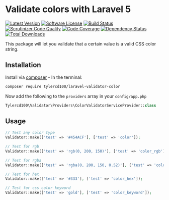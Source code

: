 # Validate colors with Laravel 5
[![Latest Version](https://img.shields.io/github/release/tylercd100/laravel-validator-color.svg?style=flat-square)](https://github.com/tylercd100/laravel-validator-color/releases)
[![Software License](https://img.shields.io/badge/license-MIT-brightgreen.svg?style=flat-square)](LICENSE.md)
[![Build Status](https://travis-ci.org/tylercd100/laravel-validator-color.svg?branch=master)](https://travis-ci.org/tylercd100/laravel-validator-color)
[![Scrutinizer Code Quality](https://scrutinizer-ci.com/g/tylercd100/laravel-validator-color/badges/quality-score.png?b=master)](https://scrutinizer-ci.com/g/tylercd100/laravel-validator-color/?branch=master)
[![Code Coverage](https://scrutinizer-ci.com/g/tylercd100/laravel-validator-color/badges/coverage.png?b=master)](https://scrutinizer-ci.com/g/tylercd100/laravel-validator-color/?branch=master)
[![Dependency Status](https://www.versioneye.com/user/projects/56f3252c35630e0029db0187/badge.svg?style=flat)](https://www.versioneye.com/user/projects/56f3252c35630e0029db0187)
[![Total Downloads](https://img.shields.io/packagist/dt/tylercd100/laravel-validator-color.svg?style=flat-square)](https://packagist.org/packages/tylercd100/laravel-validator-color)

This package will let you validate that a certain value is a valid CSS color string.

## Installation

Install via [composer](https://getcomposer.org/) - In the terminal:
```bash
composer require tylercd100/laravel-validator-color
```

Now add the following to the `providers` array in your `config/app.php`
```php
Tylercd100\Validator\Providers\ColorValidatorServiceProvider::class
```

## Usage

```php
// Test any color type
Validator::make(['test' => '#454ACF'], ['test' => 'color']);

// Test for rgb 
Validator::make(['test' => 'rgb(0, 200, 150)'], ['test' => 'color_rgb']);

// Test for rgba 
Validator::make(['test' => 'rgba(0, 200, 150, 0.52)'], ['test' => 'color_rgba']);

// Test for hex 
Validator::make(['test' => '#333'], ['test' => 'color_hex']);

// Test for css color keyword 
Validator::make(['test' => 'gold'], ['test' => 'color_keyword']);